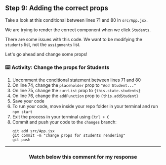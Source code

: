 ## Step 9: Adding the correct props

Take a look at this conditional between lines 71 and 80 in `src/App.jsx`. 

We are trying to render the correct component when we click `Students`.

There are some issues with this code. We want to be modifying the `students` list, not the `assignments` list. 

Let's go ahead and change some props!

### :keyboard: Activity: Change the props for Students

1. Uncomment the conditional statement between lines 71 and 80
2. On line 74, change the `placeholder` prop to `"Add Student..."`
3. On line 75, change the `currList` prop to `{this.state.students}`
4. On line 76, change the `addFunction` prop to `{this.addStudent}`
5. Save your code
6. To run your code, move inside your repo folder in your terminal and run `npm start`
7. Exit the process in your terminal using `Ctrl + C`
8. Commit and push your code to the `changes` branch:
    ```
    git add src/App.jsx
    git commit -m "change props for students rendering"
    git push
    ```

<hr>
<h3 align="center">Watch below this comment for my response</h3>